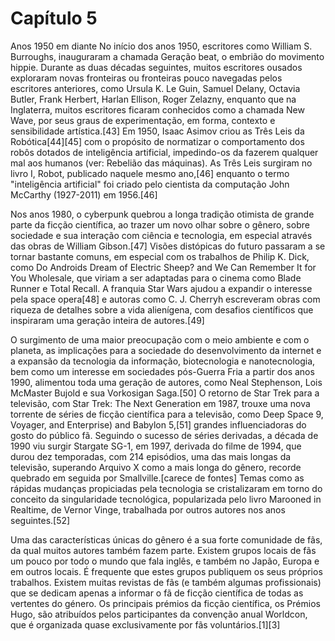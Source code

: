 # Capítulo 5

Anos 1950 em diante
No início dos anos 1950, escritores como William S. Burroughs, inauguraram a chamada Geração beat, o embrião do movimento hippie. Durante as duas décadas seguintes, muitos escritores ousados exploraram novas fronteiras ou fronteiras pouco navegadas pelos escritores anteriores, como Ursula K. Le Guin, Samuel Delany, Octavia Butler, Frank Herbert, Harlan Ellison, Roger Zelazny, enquanto que na Inglaterra, muitos escritores ficaram conhecidos como a chamada New Wave, por seus graus de experimentação, em forma, contexto e sensibilidade artística.[43] Em 1950, Isaac Asimov criou as Três Leis da Robótica[44][45] com o propósito de normatizar o comportamento dos robôs dotados de inteligência artificial, impedindo-os da fazerem qualquer mal aos humanos (ver: Rebelião das máquinas). As Três Leis surgiram no livro I, Robot, publicado naquele mesmo ano,[46] enquanto o termo "inteligência artificial" foi criado pelo cientista da computação John McCarthy (1927-2011) em 1956.[46]

Nos anos 1980, o cyberpunk quebrou a longa tradição otimista de grande parte da ficção científica, ao trazer um novo olhar sobre o gênero, sobre sociedade e sua interação com ciência e tecnologia, em especial através das obras de William Gibson.[47] Visões distópicas do futuro passaram a se tornar bastante comuns, em especial com os trabalhos de Philip K. Dick, como Do Androids Dream of Electric Sheep? and We Can Remember It for You Wholesale, que viriam a ser adaptadas para o cinema como Blade Runner e Total Recall. A franquia Star Wars ajudou a expandir o interesse pela space opera[48] e autoras como C. J. Cherryh escreveram obras com riqueza de detalhes sobre a vida alienígena, com desafios científicos que inspiraram uma geração inteira de autores.[49]

O surgimento de uma maior preocupação com o meio ambiente e com o planeta, as implicações para a sociedade do desenvolvimento da internet e a expansão da tecnologia da informação, biotecnologia e nanotecnologia, bem como um interesse em sociedades pós-Guerra Fria a partir dos anos 1990, alimentou toda uma geração de autores, como Neal Stephenson, Lois McMaster Bujold e sua Vorkosigan Saga.[50] O retorno de Star Trek para a televisão, com Star Trek: The Next Generation em 1987, trouxe uma nova torrente de séries de ficção científica para a televisão, como Deep Space 9, Voyager, and Enterprise) and Babylon 5,[51] grandes influenciadoras do gosto do público fã. Seguindo o sucesso de séries derivadas, a década de 1990 viu surgir Stargate SG-1, em 1997, derivada do filme de 1994, que durou dez temporadas, com 214 episódios, uma das mais longas da televisão, superando Arquivo X como a mais longa do gênero, recorde quebrado em seguida por Smallville.[carece de fontes] Temas como as rápidas mudanças propiciadas pela tecnologia se cristalizaram em torno do conceito da singularidade tecnológica, popularizada pelo livro Marooned in Realtime, de Vernor Vinge, trabalhada por outros autores nos anos seguintes.[52]

Uma das características únicas do gênero é a sua forte comunidade de fãs, da qual muitos autores também fazem parte. Existem grupos locais de fãs um pouco por todo o mundo que fala inglês, e também no Japão, Europa e em outros locais. É frequente que estes grupos publiquem os seus próprios trabalhos. Existem muitas revistas de fãs (e também algumas profissionais) que se dedicam apenas a informar o fã de ficção científica de todas as vertentes do género. Os principais prémios da ficção científica, os Prémios Hugo, são atribuídos pelos participantes da convenção anual Worldcon, que é organizada quase exclusivamente por fãs voluntários.[1][3]